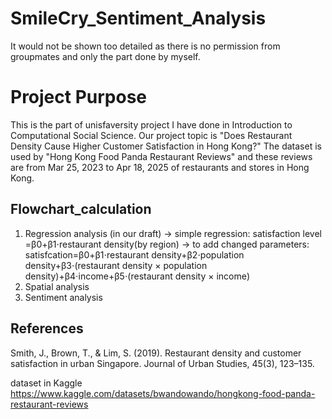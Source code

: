 # SmileCry_Sentiment_Analysis
It would not be shown too detailed as there is no permission from groupmates and only the part done by myself.

# Project Purpose
This is the part of unisfaversity project I have done in Introduction to Computational Social Science. Our project topic is "Does Restaurant Density Cause Higher Customer Satisfaction in Hong Kong?"
The dataset is used by "Hong Kong Food Panda Restaurant Reviews" and these reviews are from Mar 25, 2023 to Apr 18, 2025 of restaurants and stores in Hong Kong. 


## Flowchart_calculation
1. Regression analysis (in our draft)
-> simple regression: satisfaction level =β0+β1⋅restaurant density(by region) 
-> to add changed parameters: satisfcation=β0+β1⋅restaurant density+β2⋅population density+β3⋅(restaurant density × population density)+β4⋅income+β5⋅(restaurant density × income)
2. Spatial analysis
3. Sentiment analysis


## References
Smith, J., Brown, T., & Lim, S. (2019). Restaurant density and customer satisfaction in urban
Singapore. Journal of Urban Studies, 45(3), 123–135.

dataset in Kaggle https://www.kaggle.com/datasets/bwandowando/hongkong-food-panda-restaurant-reviews
